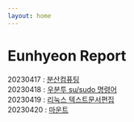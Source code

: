 ```yaml
---
layout: home
---
```


# Eunhyeon Report
20230417 :  [분산컴퓨팅](DistributeComputing)   
20230418 :  [우분투 su/sudo 명령어](Ubuntu)   
20230419 :  [리눅스 텍스트문서편집](EditTextDocument)   
20230420 :  [마운트](Mount)